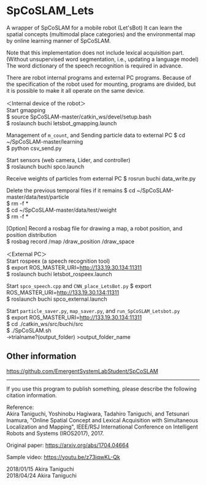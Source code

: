 # SpCoSLAM_Lets
A wrapper of SpCoSLAM for a mobile robot (Let'sBot)
It can learn the spatial concepts (multimodal place categories) and the environmental map by online learning manner of SpCoSLAM.

Note that this implementation does not include lexical acquisition part.
(Without unsupervised word segmentation, i.e., updating a language model)
The word dictionary of the speech recognition is required in advance.

There are robot internal programs and external PC programs.
Because of the specification of the robot used for mounting, programs are divided, but it is possible to make it all operate on the same device.


＜Internal device of the robot＞  
Start gmapping  
    $ source SpCoSLAM-master/catkin_ws/devel/setup.bash  
    $ roslaunch buchi letsbot_gmapping.launch  

Management of `m_count`, and Sending particle data to external PC
    $ cd ~/SpCoSLAM-master/learning  
    $ python csv_send.py  

Start sensors (web camera, Lider, and controller)  
    $ roslaunch buchi spco.launch  

Receive weights of particles from external PC
    $ rosrun buchi data_write.py  

Delete the previous temporal files if it remains 
    $ cd ~/SpCoSLAM-master/data/test/particle  
    $ rm -f *  
    $ cd ~/SpCoSLAM-master/data/test/weight  
    $ rm -f *  

[Option] Record a rosbag file for drawing a map, a robot position, and position distribution  
    $ rosbag record /map /draw_position /draw_space  

＜External PC＞  
Start rospeex (a speech recognition tool)   
    $ export ROS_MASTER_URI=http://133.19.30.134:11311  
    $ roslaunch buchi letsbot_rospeex.launch  

Start `spco_speech.cpp` and `CNN_place_LetsBot.py` 
    $ export ROS_MASTER_URI=http://133.19.30.134:11311  
    $ roslaunch buchi spco_external.launch  

Start `particle_saver.py`, `map_saver.py`, and `run_SpCoSLAM_Letsbot.py`  
    $ export ROS_MASTER_URI=http://133.19.30.134:11311  
    $ cd ./catkin_ws/src/buchi/src  
    $ ./SpCoSLAM.sh  
    ->trialname?(output_folder) >output_folder_name  


## Other information
https://github.com/EmergentSystemLabStudent/SpCoSLAM


---
If you use this program to publish something, please describe the following citation information.

Reference:  
Akira Taniguchi, Yoshinobu Hagiwara, Tadahiro Taniguchi, and Tetsunari Inamura, "Online Spatial Concept and Lexical Acquisition with Simultaneous Localization and Mapping", IEEE/RSJ International Conference on Intelligent Robots and Systems (IROS2017), 2017.

Original paper:
https://arxiv.org/abs/1704.04664

Sample video:
https://youtu.be/z73iqwKL-Qk

2018/01/15  Akira Taniguchi  
2018/04/24  Akira Taniguchi
